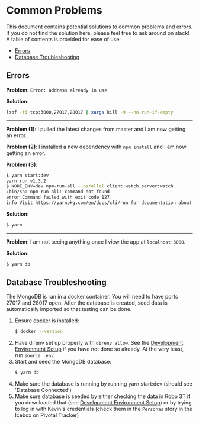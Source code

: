# Common Problems

This document contains potential solutions to common problems and errors. If you do not find the solution here, please feel free to ask around on slack! A table of contents is provided for ease of use:

- [Errors](#errors)
- [Database Troubleshooting](#database)

## <a name="errors"></a> Errors

**Problem**: `Error: address already in use`

**Solution**:
```bash
lsof -ti tcp:3000,27017,28017 | xargs kill -9 --no-run-if-empty
```

---

**Problem (1)**: I pulled the latest changes from master and I am now getting an error.

**Problem (2)**: I installed a new dependency with `npm install` and I am now getting an error.

**Problem (3)**:
```bash
$ yarn start:dev
yarn run v1.3.2
$ NODE_ENV=dev npm-run-all --parallel client:watch server:watch
/bin/sh: npm-run-all: command not found
error Command failed with exit code 127.
info Visit https://yarnpkg.com/en/docs/cli/run for documentation about this command.
```

**Solution**:
```bash
$ yarn
```

---

**Problem**: I am not seeing anything once I view the app at `localhost:3000`.

**Solution**:
```bash
$ yarn db
```

## <a name="database"></a> Database Troubleshooting

The MongoDB is ran in a docker container. You will need to have ports 27017 and 28017 open. After the database is created, seed data is automatically imported so that testing can be done.

1. Ensure [docker](https://docs.docker.com/engine/installation/#supported-platforms) is installed:
    ```bash
    $ docker --version
    ```
1. Have direnv set up properly with `direnv allow`. See the [Development Environment Setup](DEVELOPER.md) if you have not done so already. At the very least, run `source .env`.
1. Start and seed the MongoDB database:
    ```bash
    $ yarn db
    ```
1. Make sure the database is running by running yarn start:dev (should see 'Database Connected')
1. Make sure database is seeded by either checking the data in Robo 3T if you downloaded that (see [Development Environment Setup](DEVELOPER.md)) or by trying to log in with Kevin's credentials (check them in the `Personas` story in the Icebox on Pivotal Tracker)
